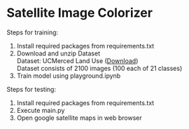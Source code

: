# Satellite Image Colorizer

Steps for training:
1. Install required packages from requirements.txt
2. Download and unzip Dataset\
 Dataset: UCMerced Land Use ([Download](http://weegee.vision.ucmerced.edu/datasets/landuse.html))\
 Dataset consists of 2100 images (100 each of 21 classes)
3. Train model using playground.ipynb

Steps for testing:
1. Install required packages from requirements.txt
2. Execute main.py
3. Open google satellite maps in web browser